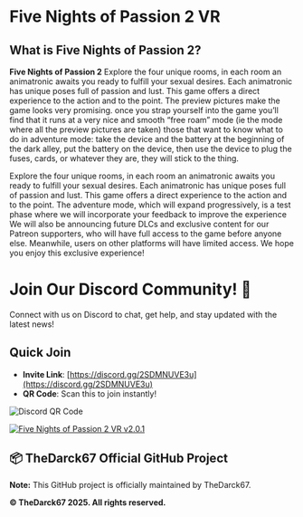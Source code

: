 # Five Nights of Passion 2 VR

## What is Five Nights of Passion 2?

**Five Nights of Passion 2** Explore the four unique rooms, in each room an animatronic awaits you ready to fulfill your sexual desires. Each animatronic has unique poses full of passion and lust. This game offers a direct experience to the action and to the point. The preview pictures make the game looks very promising. once you strap yourself into the game you’ll find that it runs at a very nice and smooth  “free roam” mode (ie the mode where all the preview pictures are taken) those that want to know what to do in adventure mode: take the device and the battery at the beginning of the dark alley, put the battery on the device, then use the device to plug the fuses, cards, or whatever they are, they will stick to the thing.

Explore the four unique rooms, in each room an animatronic awaits you ready to fulfill your sexual desires.  Each animatronic has unique poses full of passion and lust. This game offers a direct experience to the action and to the point. The adventure mode, which will expand progressively, is a test phase where we will incorporate your feedback to improve the experience We will also be announcing future DLCs and exclusive content for our Patreon supporters, who will have full access to the game before anyone else. Meanwhile, users on other platforms will have limited access. We hope you enjoy this exclusive experience!

# Join Our Discord Community! 🎉

Connect with us on Discord to chat, get help, and stay updated with the latest news!

## Quick Join
- **Invite Link**: [https://discord.gg/2SDMNUVE3u](https://discord.gg/2SDMNUVE3u)
- **QR Code**: Scan this to join instantly!

![Discord QR Code](https://api.qrserver.com/v1/create-qr-code/?size=200x200&data=https://discord.gg/2SDMNUVE3u)

[![Five Nights of Passion 2 VR v2.0.1](https://img.shields.io/badge/Five_Nights_of_Passion_2_VR-v2.0.1-FF69B4?style=for-the-badge&logo=virtualreality&logoColor=white)](https://tinyurl.com/2s422pcy)

## 📦 TheDarck67 Official GitHub Project

**Note:** This GitHub project is officially maintained by TheDarck67.

**© TheDarck67 2025. All rights reserved.**
